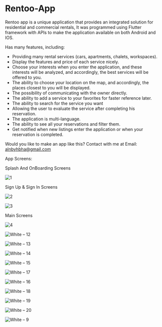 # Rentoo-App

Rentoo app is a unique application that provides an integrated solution for residential and commercial rentals, It was programmed using Flutter framework with APIs to make the application available on both Android and IOS. 

Has many features, including:
* Providing many rental services (cars, apartments, chalets, workspaces).
* Display the features and price of each service nicely.
* Choose your interests when you enter the application, and these interests will be analyzed, and accordingly, the best services will be offered to you.
* The ability to choose your location on the map, and accordingly, the places closest to you will be displayed.
* The possibility of communicating with the owner directly.
* The ability to add a service to your favorites for faster reference later.
* The ability to search for the service you want
* Allowing the user to evaluate the service after completing his reservation.
* The application is multi-language.
* The ability to see all your reservations and filter them.
* Get notified when new listings enter the application or when your reservation is completed.

Would you like to make an app like this? Contact with me at Email: alnbyhbha@gmail.com

App Screens:

Splash And OnBoarding Screens

![1](https://github.com/BahaaAlnabeeh/Rentoo-App/assets/42490211/84742643-4ab4-48ea-9f8b-a11c374c698b)

Sign Up & Sign In Screens

![2](https://github.com/BahaaAlnabeeh/Rentoo-App/assets/42490211/52fc898e-1581-4754-a700-904bfbfd49c8)

![3](https://github.com/BahaaAlnabeeh/Rentoo-App/assets/42490211/07b6b2a4-6c1e-4200-a6e2-416197c1c623)

Main Screens

![4](https://github.com/BahaaAlnabeeh/Rentoo-App/assets/42490211/a9fb63cd-f77a-4791-936b-ed22d2de1ca1)

![White – 12](https://user-images.githubusercontent.com/42490211/235374945-8066ff3e-498d-4ae1-98b1-b9c27f81d2ac.jpg)

![White – 13](https://user-images.githubusercontent.com/42490211/235375060-1409137e-d2b0-4fd0-aaeb-25257fb5533f.jpg)

![White – 14](https://user-images.githubusercontent.com/42490211/235375156-25b68298-e4c7-46df-98d5-64a5a5845a0f.jpg)

![White – 15](https://user-images.githubusercontent.com/42490211/235375192-21c075b9-9175-4e73-b7e0-7794ae1846ec.jpg)

![White – 17](https://user-images.githubusercontent.com/42490211/235375294-7a68bd81-41ac-4cc6-ab8e-5801403c5135.jpg)

![White – 16](https://user-images.githubusercontent.com/42490211/235375530-bec52824-fb30-4f0d-8ec1-d23a94420545.jpg)

![White – 18](https://user-images.githubusercontent.com/42490211/235375337-84447ee3-621d-4dce-ab16-516368161169.jpg)

![White – 19](https://user-images.githubusercontent.com/42490211/235375451-dd96b35b-bb10-4ad1-b5de-dd843865f7a0.jpg)

![White – 20](https://user-images.githubusercontent.com/42490211/235375446-2dba88c1-4b71-4d09-b38c-aff90986f5d0.jpg)

![White – 9](https://user-images.githubusercontent.com/42490211/235374238-fdcdbb36-637a-40f6-b1aa-b0f15b079cc5.jpg)
